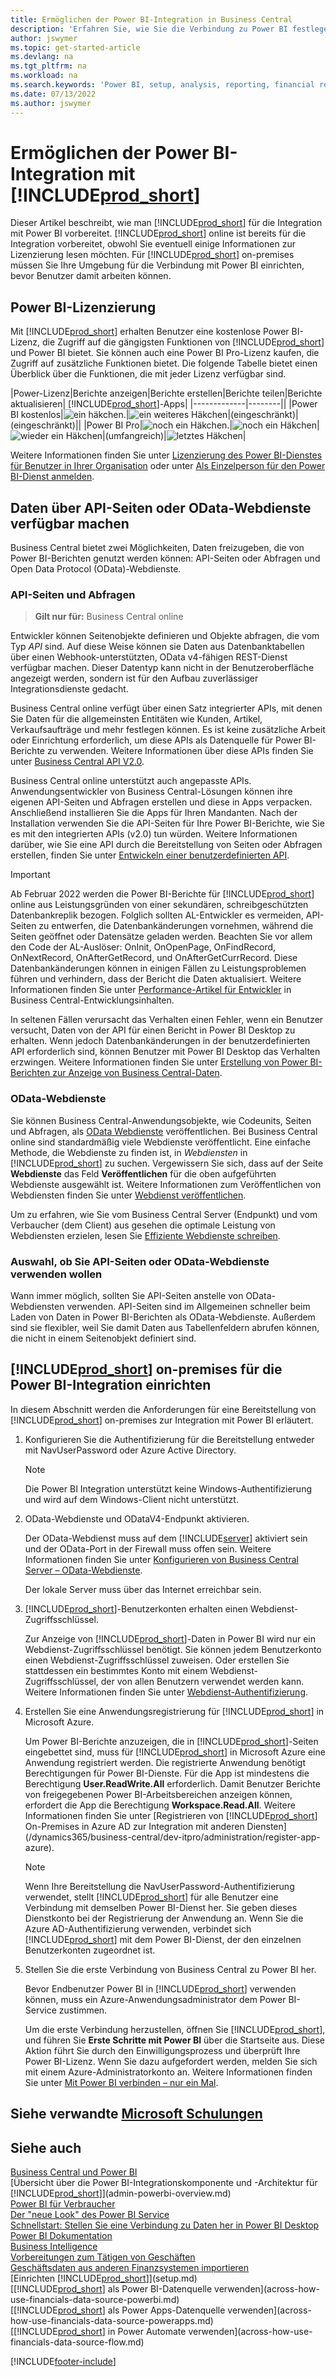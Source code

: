 ```yaml
---
title: Ermöglichen der Power BI-Integration in Business Central
description: 'Erfahren Sie, wie Sie die Verbindung zu Power BI festlegen. Mit Power BI-Berichten können Sie Insights, Business Intelligence und KPIs aus Ihren Business Central-Daten erhalten.'
author: jswymer
ms.topic: get-started-article
ms.devlang: na
ms.tgt_pltfrm: na
ms.workload: na
ms.search.keywords: 'Power BI, setup, analysis, reporting, financial report, business intelligence, KPI'
ms.date: 07/13/2022
ms.author: jswymer
---
```

# Ermöglichen der Power BI-Integration mit [!INCLUDE[prod_short](includes/prod_short.md)]

Dieser Artikel beschreibt, wie man [!INCLUDE[prod_short](includes/prod_short.md)] für die Integration mit Power BI vorbereitet. [!INCLUDE[prod_short](includes/prod_short.md)] online ist bereits für die Integration vorbereitet, obwohl Sie eventuell einige Informationen zur Lizenzierung lesen möchten. Für [!INCLUDE[prod_short](includes/prod_short.md)] on-premises müssen Sie Ihre Umgebung für die Verbindung mit Power BI einrichten, bevor Benutzer damit arbeiten können.

## <a name="license"></a>Power BI-Lizenzierung

Mit [!INCLUDE[prod_short](includes/prod_short.md)] erhalten Benutzer eine kostenlose Power BI-Lizenz, die Zugriff auf die gängigsten Funktionen von [!INCLUDE[prod_short](includes/prod_short.md)] und Power BI bietet. Sie können auch eine Power BI Pro-Lizenz kaufen, die Zugriff auf zusätzliche Funktionen bietet. Die folgende Tabelle bietet einen Überblick über die Funktionen, die mit jeder Lizenz verfügbar sind.

|Power-Lizenz|Berichte anzeigen|Berichte erstellen|Berichte teilen|Berichte aktualisieren| [!INCLUDE[prod_short](includes/prod_short.md)]-Apps|
|-------------|--------||
|Power BI kostenlos|![ein häkchen.](media/check.png)|![ein weiteres Häkchen](media/check.png)|(eingeschränkt)|(eingeschränkt)||
|Power BI Pro|![noch ein Häkchen.](media/check.png)|![noch ein Häkchen](media/check.png)|![wieder ein Häkchen](media/check.png)|(umfangreich)|![letztes Häkchen](media/check.png)|

Weitere Informationen finden Sie unter [Lizenzierung des Power BI-Dienstes für Benutzer in Ihrer Organisation](/power-bi/admin/service-admin-licensing-organization) oder unter [Als Einzelperson für den Power BI-Dienst anmelden](/power-bi/fundamentals/service-self-service-signup-for-power-bi).

## <a name="exposedata"></a>Daten über API-Seiten oder OData-Webdienste verfügbar machen

Business Central bietet zwei Möglichkeiten, Daten freizugeben, die von Power BI-Berichten genutzt werden können: API-Seiten oder Abfragen und Open Data Protocol (OData)-Webdienste.

### API-Seiten und Abfragen

> **Gilt nur für:** Business Central online

Entwickler können Seitenobjekte definieren und Objekte abfragen, die vom Typ *API* sind. Auf diese Weise können sie Daten aus Datenbanktabellen über einen Webhook-unterstützten, OData v4-fähigen REST-Dienst verfügbar machen. Dieser Datentyp kann nicht in der Benutzeroberfläche angezeigt werden, sondern ist für den Aufbau zuverlässiger Integrationsdienste gedacht.

Business Central online verfügt über einen Satz integrierter APIs, mit denen Sie Daten für die allgemeinsten Entitäten wie Kunden, Artikel, Verkaufsaufträge und mehr festlegen können. Es ist keine zusätzliche Arbeit oder Einrichtung erforderlich, um diese APIs als Datenquelle für Power BI-Berichte zu verwenden. Weitere Informationen über diese APIs finden Sie unter [Business Central API V2.0](/dynamics365/business-central/dev-itpro/api-reference/v2.0/).

Business Central online unterstützt auch angepasste APIs. Anwendungsentwickler von Business Central-Lösungen können ihre eigenen API-Seiten und Abfragen erstellen und diese in Apps verpacken. Anschließend installieren Sie die Apps für Ihren Mandanten. Nach der Installation verwenden Sie die API-Seiten für Ihre Power BI-Berichte, wie Sie es mit den integrierten APIs (v2.0) tun würden. Weitere Informationen darüber, wie Sie eine API durch die Bereitstellung von Seiten oder Abfragen erstellen, finden Sie unter [Entwickeln einer benutzerdefinierten API](/dynamics365/business-central/dev-itpro/developer/devenv-develop-custom-api).

> [!IMPORTANT]
> Ab Februar 2022 werden die Power BI-Berichte für [!INCLUDE[prod_short](includes/prod_short.md)] online aus Leistungsgründen von einer sekundären, schreibgeschützten Datenbankreplik bezogen. Folglich sollten AL-Entwickler es vermeiden, API-Seiten zu entwerfen, die Datenbankänderungen vornehmen, während die Seiten geöffnet oder Datensätze geladen werden. Beachten Sie vor allem den Code der AL-Auslöser: OnInit, OnOpenPage, OnFindRecord, OnNextRecord, OnAfterGetRecord, und OnAfterGetCurrRecord. Diese Datenbankänderungen können in einigen Fällen zu Leistungsproblemen führen und verhindern, dass der Bericht die Daten aktualisiert. Weitere Informationen finden Sie unter [Performance-Artikel für Entwickler](/dynamics365/business-central/dev-itpro/performance/performance-developer?branch=main#writing-efficient-web-services) in Business Central-Entwicklungsinhalten.
>
> In seltenen Fällen verursacht das Verhalten einen Fehler, wenn ein Benutzer versucht, Daten von der API für einen Bericht in Power BI Desktop zu erhalten. Wenn jedoch Datenbankänderungen in der benutzerdefinierten API erforderlich sind, können Benutzer mit Power BI Desktop das Verhalten erzwingen. Weitere Informationen finden Sie unter [Erstellung von Power BI-Berichten zur Anzeige von Business Central-Daten](across-how-use-financials-data-source-powerbi.md#fixing-problems).

### OData-Webdienste

Sie können Business Central-Anwendungsobjekte, wie Codeunits, Seiten und Abfragen, als [OData Webdienste](/dynamics365/business-central/dev-itpro/webservices/odata-web-services) veröffentlichen. Bei Business Central online sind standardmäßig viele Webdienste veröffentlicht. Eine einfache Methode, die Webdienste zu finden ist, in *Webdiensten* in [!INCLUDE[prod_short](includes/prod_short.md)] zu suchen. Vergewissern Sie sich, dass auf der Seite **Webdienste** das Feld **Veröffentlichen** für die oben aufgeführten Webdienste ausgewählt ist. Weitere Informationen zum Veröffentlichen von Webdiensten finden Sie unter [Webdienst veröffentlichen](across-how-publish-web-service.md).

Um zu erfahren, wie Sie vom Business Central Server (Endpunkt) und vom Verbaucher (dem Client) aus gesehen die optimale Leistung von Webdiensten erzielen, lesen Sie [Effiziente Webdienste schreiben](/dynamics365/business-central/dev-itpro/performance/performance-developer#writing-efficient-web-services).

### Auswahl, ob Sie API-Seiten oder OData-Webdienste verwenden wollen

Wann immer möglich, sollten Sie API-Seiten anstelle von OData-Webdiensten verwenden. API-Seiten sind im Allgemeinen schneller beim Laden von Daten in Power BI-Berichten als OData-Webdienste. Außerdem sind sie flexibler, weil Sie damit Daten aus Tabellenfeldern abrufen können, die nicht in einem Seitenobjekt definiert sind.

## <a name="setup"></a>[!INCLUDE[prod_short](includes/prod_short.md)] on-premises für die Power BI-Integration einrichten

In diesem Abschnitt werden die Anforderungen für eine Bereitstellung von [!INCLUDE[prod_short](includes/prod_short.md)] on-premises zur Integration mit Power BI erläutert.

1. Konfigurieren Sie die Authentifizierung für die Bereitstellung entweder mit NavUserPassword oder Azure Active Directory.  
    
    > [!NOTE]
    > Die Power BI Integration unterstützt keine Windows-Authentifizierung und wird auf dem Windows-Client nicht unterstützt.

2. OData-Webdienste und ODataV4-Endpunkt aktivieren.

    Der OData-Webdienst muss auf dem [!INCLUDE[server](includes/server.md)] aktiviert sein und der OData-Port in der Firewall muss offen sein. Weitere Informationen finden Sie unter [Konfigurieren von Business Central Server – OData-Webdienste](/dynamics365/business-central/dev-itpro/administration/configure-server-instance#ODataServices).

    Der lokale Server muss über das Internet erreichbar sein.

3. [!INCLUDE[prod_short](includes/prod_short.md)]-Benutzerkonten erhalten einen Webdienst-Zugriffsschlüssel.

    Zur Anzeige von [!INCLUDE[prod_short](includes/prod_short.md)]-Daten in Power BI wird nur ein Webdienst-Zugriffsschlüssel benötigt. Sie können jedem Benutzerkonto einen Webdienst-Zugriffsschlüssel zuweisen. Oder erstellen Sie stattdessen ein bestimmtes Konto mit einem Webdienst-Zugriffsschlüssel, der von allen Benutzern verwendet werden kann. Weitere Informationen finden Sie unter [Webdienst-Authentifizierung](/dynamics365/business-central/dev-itpro/webservices/web-services-authentication#generate-a-web-service-access-key).

    <!--
    > [!IMPORTANT]
    > With [!INCLUDE[prod_short](../developer/includes/prod_short.md)] online, the use of access keys (Basic Auth) for web service authentication is [deprecated](/dynamics365/business-central/dev-itpro/upgrade/deprecated-features-w1#accesskeys). We recommend that you use OAuth2 instead. For more information, see [Use OAuth to Authorize Business Central Web Services](/dynamics365/business-central/dev-itpro/webservices/authenticate-web-services-using-oauth).-->

4. Erstellen Sie eine Anwendungsregistrierung für [!INCLUDE[prod_short](includes/prod_short.md)] in Microsoft Azure.

    Um Power BI-Berichte anzuzeigen, die in [!INCLUDE[prod_short](includes/prod_short.md)]-Seiten eingebettet sind, muss für [!INCLUDE[prod_short](includes/prod_short.md)] in Microsoft Azure eine Anwendung registriert werden. Die registrierte Anwendung benötigt Berechtigungen für Power BI-Dienste. Für die App ist mindestens die Berechtigung **User.ReadWrite.All** erforderlich. Damit Benutzer Berichte von freigegebenen Power BI-Arbeitsbereichen anzeigen können, erfordert die App die Berechtigung **Workspace.Read.All**. Weitere Informationen finden Sie unter [Registrieren von [!INCLUDE[prod_short](includes/prod_short.md)] On-Premises in Azure AD zur Integration mit anderen Diensten](/dynamics365/business-central/dev-itpro/administration/register-app-azure).

    > [!NOTE]
    > Wenn Ihre Bereitstellung die NavUserPassword-Authentifizierung verwendet, stellt [!INCLUDE[prod_short](includes/prod_short.md)] für alle Benutzer eine Verbindung mit demselben Power BI-Dienst her. Sie geben dieses Dienstkonto bei der Registrierung der Anwendung an. Wenn Sie die Azure AD-Authentifizierung verwenden, verbindet sich [!INCLUDE[prod_short](includes/prod_short.md)] mit dem Power BI-Dienst, der den einzelnen Benutzerkonten zugeordnet ist.

    <!-- Windows authentication can also be used but you can't get data from BC in Power BI -->
5. Stellen Sie die erste Verbindung von Business Central zu Power BI her.

    Bevor Endbenutzer Power BI in [!INCLUDE[prod_short](includes/prod_short.md)] verwenden können, muss ein Azure-Anwendungsadministrator dem Power BI-Service zustimmen.

    Um die erste Verbindung herzustellen, öffnen Sie [!INCLUDE[prod_short](includes/prod_short.md)], und führen Sie **Erste Schritte mit Power BI** über die Startseite aus. Diese Aktion führt Sie durch den Einwilligungsprozess und überprüft Ihre Power BI-Lizenz. Wenn Sie dazu aufgefordert werden, melden Sie sich mit einem Azure-Administratorkonto an. Weitere Informationen finden Sie unter [Mit Power BI verbinden – nur ein Mal](across-working-with-powerbi.md#connect).


## Siehe verwandte [Microsoft Schulungen](/training/modules/Configure-powerbi-excel-dynamics-365-business-central/index)

## Siehe auch

[Business Central und Power BI](admin-powerbi.md)  
[Übersicht über die Power BI-Integrationskomponente und -Architektur für [!INCLUDE[prod_short](includes/prod_short.md)]](admin-powerbi-overview.md)  
[Power BI für Verbraucher](/power-bi/consumer/end-user-consumer)  
[Der "neue Look" des Power BI Service](/power-bi/service-new-look)  
[Schnellstart: Stellen Sie eine Verbindung zu Daten her in Power BI Desktop](/power-bi/desktop-quickstart-connect-to-data)  
[Power BI Dokumentation](/power-bi/)  
[Business Intelligence](bi.md)  
[Vorbereitungen zum Tätigen von Geschäften](ui-get-ready-business.md)  
[Geschäftsdaten aus anderen Finanzsystemen importieren](across-import-data-configuration-packages.md)  
[Einrichten [!INCLUDE[prod_short](includes/prod_short.md)]](setup.md)  
[[!INCLUDE[prod_short](includes/prod_short.md)] als Power BI-Datenquelle verwenden](across-how-use-financials-data-source-powerbi.md)  
[[!INCLUDE[prod_short](includes/prod_short.md)] als Power Apps-Datenquelle verwenden](across-how-use-financials-data-source-powerapps.md)  
[[!INCLUDE[prod_short](includes/prod_short.md)] in Power Automate verwenden](across-how-use-financials-data-source-flow.md)  




[!INCLUDE[footer-include](includes/footer-banner.md)]
